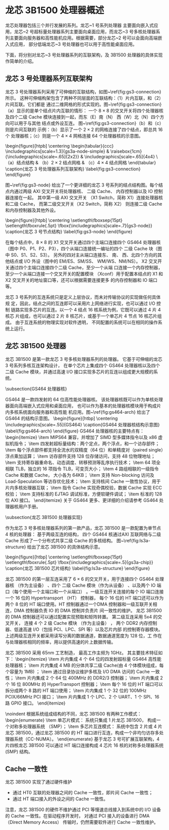龙芯 3B1500 处理器概述
==================

龙芯处理器包括三个并行发展的系列。龙芯~1 号系列处理器
主要面向嵌入式应用，龙芯~2 号超标量处理器系列主要面向桌面应用，而龙芯~3
号多核处理器系列主要面向服务器和高性能机应用。根据需要，部分龙芯~2
号可以会面向高端嵌入式应用， 部分低端龙芯~3 号处理器也可以用于高性能桌面应用。

下面，将分别对龙芯~3 号处理器系列的互联架构，及 3B1500 处理器的具体实现作简单的介绍。

龙芯 3 号处理器系列互联架构
---------------------------

龙芯 3 号处理器系列采用了可伸缩的互联结构，如图~\ref{fig:gs3-connection} 所示。
这种可伸缩构架包含了两种不同层面的互联结构：（1）片内互联，和（2）片间互联。它们都是
通过二维网格的形式实现的。图~\ref{fig:gs3-connection}（a）显示的是单个结点片内互联的情形：
一个 $8\times8$ 的交叉开关将四个处理器核及四个二级 Cache
模块连接到一起，而东（E）南（N） 西（W）北（N）四个方向可以用于与其他
结点或外设互连。 图~\ref{fig:gs3-connection}（b）和（c）则是片间互联的
示例：（b）显示了一个 $2\times 2$ 的网格连接了四个结点，即总共 16 个
处理器核；（c）则是一个 $4\times 4$ 网格连接 64 个处理器核的示意图。

\begin{figure}[htpb]
  \centering
  \begin{tabular}{ccc}
    \includegraphics[scale=1.3]{gs3a-node-simple} &
    \raisebox{1cm}{\includegraphics[scale=.65]{2x2}} &
    \includegraphics[scale=.65]{4x4} \\
  （a）结点结构 & （b）$2\times2$ 结点网格 & （c）$4\times4$ 结点网格
  \end{tabular}
  \caption{龙芯 3 号处理器系列互联架构}
  \label{fig:gs3-connection}
\end{figure}

图~\ref{fig:gs3-node} 给出了一个更详细的龙芯 3 号系列的结点结构图。每个结点内通过两级 AXI
交叉开关将处理器核、 二级 Cache、 内存控制器以及 IO 控制器连接在一起。 其中第一级 AXI 交叉开关 
（X1 Switch，简称 X1）连接处理器核和二级 Cache， 而第二级交叉开关（X2 Switch，简称 X2）
则连接二级 Cache 和内存控制器及其他外设。

\begin{figure}[htpb]
  \centering
  \setlength\fboxsep{15pt}
  \setlength\fboxrule{.5pt}
  \fbox{\includegraphics[scale=.7]{gs3-node}}
  \caption{龙芯 3 号节点结构}
  \label{fig:gs3-node}
\end{figure}

在每个结点中，$8\times8$ 的 X1 交叉开关通过四个主端口连接四个 GS464
处理器核（图中 P0、P1、P2、P3），四个从端口连接统一编址的四个
二级 Cache 块（图中 S0、S1、S2、S3）。 另外的四对主从端口连接东、 南、
西、北四个方向的其他结点或 I/O 外设（图中的 EM/ES、SM/SS、 WM/WS、NM/NS）。
X2 交叉开关通过四个主端口连接四个二级 Cache，至少一个从端
口连接一个内存控制器，至少一个从端口连接一个交叉开关的配置模块
（Xconf）用于配置本结点的 X1 和 X2 交叉开关的地址窗口等，还可以根据需要连接更多
的内存控制器和 IO 端口等。

龙芯 3 号系列的互连系统只是定义上层协议，而未对传输协议的实现做任何具体规
定，因此，结点之间的互连即可以采用片上网络进行实现，也可以通过 I/O 控制
链路实现多芯片的互连。以一个 4 结点 16 核系统为例，它既可以通过 4 片 4 核芯
片组成，也可以通过 2 片 8 核芯片，或基于一个单芯片 4 节点 16 核芯片组成。
由于互连系统的物理实现对软件透明， 不同配置的系统可以在相同的操作系统上运行。

龙芯 3B1500 处理器
--------------

龙芯 3B1500 是第一款龙芯 3 号多核处理器系列的处理器。 它基于可伸缩的龙芯 3
号系列多核互连架构设计， 在单个芯片上集成四个 GS464 处理器核以及四个二级 Cache
模块，并通过高速 I/O 接口实现多芯片的互连以组成更大规模的系统。

\subsection{GS464 处理器核}

GS464 是一款四发射的 64 位高性能处理器核。
该处理器核既可以作为单核处理器面向高端嵌入式应用和桌面应用，
也可以作为基本的处理器核模块用于构成片内多核系统面向服务器和高性能
机应用。图~\ref{fig:gs464-arch} 给出了 GS464 的结构示意图。
\begin{figure}[htbp]
  \centering
  \includegraphics[scale=.55]{GS464}
  \caption{GS464 处理器核结构示意图}
  \label{fig:gs464-arch}
\end{figure}
GS464 处理器核的主要特点有：
\begin{itemize}
 \item MIPS64 兼容，并增加了 SIMD 型多媒体指令以及 x86 虚拟机指令；
 \item 四发射超标量结构：两个定点，两个浮点，和一个访存部件；
 \item 每个浮点部件都支持全流水的双精度（64 位）和单精度对（paired
   single）浮点乘加运算；
 \item 访存部件支持 128 位存储访问，支持 48 位物理地址；
 \item 支持寄存器重命名、动态调度、转移预测等乱序执行技术；
 \item 64 项全相联 TLB，独立的 16 项指令 TLB，可变页大小；
 \item 4 路组相联的一级指令 Cache 和数据 Cache， 大小各为 64KB；
 \item 支持 Non-blocking 访问及 Load-Speculation 等访存优化技术；
 \item 支持核间 Cache 一致性协议，用于片内多核处理器互联；
 \item 指令 Cache 实现奇偶校验，数据 Cache 实现 ECC 校验；
 \item 支持标准的 EJTAG 调试标准，方便软硬件调试；
 \item 标准的 128 位 AXI 接口。
\end{itemize}
关于 GS464 更多、更详细的介绍请参考 GS464 处理器核用户手册。

\subsection{龙芯 3B1500 处理器实现}

作为龙芯 3 号多核处理器系列的第一款产品，龙芯 3B1500 是一款配置为单节点 4
核的处理器： 基于两级互连的结构， 四个 GS464 核通过AXI 互联网络与二级 Cache
形成了一个分布式共享二级 Cache 的多核结构。 图~\ref{fig:ls3a-structure}
给出了龙芯 3B1500 的具体结构示意。

\begin{figure}[htbp]
  \centering
  \setlength\fboxsep{15pt}
  \setlength\fboxrule{.5pt}
  \fbox{\includegraphics[scale=.5]{gs3a-chip}}
  \caption{龙芯 3B1500 芯片结构}
  \label{fig:ls3a-structure}
\end{figure}

龙芯 3B1500 的第一层互连采用了 $6\times6$ 的交叉开关，用于连接四个 GS464 处理器核
（作为主设备） 、四个 二级 Cache 模块（作为从设备） 、以及两个 IO
端口（每个使用一个主端口和一个从端口） 。一级互连开关连接的每个 IO 端口连接一个
16 位的 Hypertransport （HT） 控制器， 每个 16 位的 HT 端口还可以作为两个 8
位的 HT 端口使用。HT 控制器通过一个DMA 控制器和一级互联开关相连，DMA 控制器负责
IO 的 DMA 控制并负责片 间一致性的维护。 龙芯 3B1500 的 DMA
控制器还可以通过配置实现预取和矩阵转置。 第二级互连采用 5x4 的交叉开关， 连接 4
个 2 级 Cache 模块 （作为主设备） ， 两个 DDR2 内存控制器、低速高速 I/O（包括
PCI、LPC、SPI 等）以及芯片内部 的控制寄存器模块。
上述两级互连开关都采用读写分离的数据通道，数据通道宽度为 128 位，工
作在与处理器核相同的频率，用以提供高速的片上数据传输。 

龙芯 3B1500 采用 65nm 工艺制造， 最高工作主频为 1GHz。 其主要技术特征如下：
\begin{itemize}
	\item 片内集成 4 个 64 位的四发射超标量 GS464 高性能处理器核；
	\item 片内集成 4 MB 的分体共享二级 Cache(由 4 个体模块组成，每个容量为 1MB) ；
	\item 通过目录协议维护多核及 I/O DMA 访问的 Cache 一致性；
	\item 片内集成 2 个 64 位 400MHz 的 DDR2/3 控制器；
	\item 片内集成 2 个 16 位 800MHz 的 HyperTransport 控制器；
	\item 每个 16 位的 HT 端口可以拆分成两个 8 路的 HT 端口使用；
	\item 片内集成 1 个 32 位的 100MHz PCIX/66MHz PCI 接口；
	\item 片内集成 1 个 LPC、2 个 UART、1 个 SPI、16 路 GPIO 接口。
\end{itemize}

\noindent 根据系统组成结构的不同，龙芯 3B1500 有两种工作模式：
\begin{enumerate}
  \item 单芯片模式： 系统只集成 1 片龙芯 3B1500， 构成一个对称多处理器系统 （SMP）；
  \item 多芯片互连模式： 系统中包含 2 片或 4 片龙芯 3B1500，通过龙芯 3B1500 的 HT
    端口进行互连，构成一个非均匀访存多处理器系统（CC-NUMA）。
\end{enumerate}
基于龙芯 3
号可扩展互联架构，4 片四核龙芯 3B1500 可以通过 HT 端口连接构成 4 芯片 16
核的对称多处理器系统 (SMP) 结构。

Cache 一致性
------------

龙芯 3B1500 实现了通过硬件维护

 - 通过 HT0 互联的处理器之间的 Cache 一致性，即片间 Cache 一致性；
 - 通过 HT 端口接入的外设之间的 Cache 一致性。

注意，龙芯 3B1500 的硬件不维护通过 PCI 等慢速总线接入到系统中的 I/O 设备的 Cache
一致性。在驱动程序开发时， 对通过 PCI 接入的设备进行 DMA （Direct Memory
Access） 传输时，仍然需要软件进行 Cache 一致性维护。

